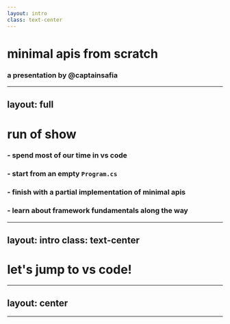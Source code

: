 ```yaml
---
layout: intro
class: text-center
---
```


# minimal apis from scratch
### a presentation by @captainsafia

---
layout: full
---

# run of show

<v-clicks>

### - spend most of our time in vs code
### - start from an empty `Program.cs`
### - finish with a partial implementation of minimal apis
### - learn about framework fundamentals along the way

</v-clicks>

---
layout: intro
class: text-center
---

# let's jump to vs code!

---
layout: center
---

<RandomOnClick />

----